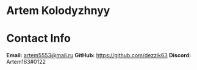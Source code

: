 # Artem Kolodyzhnyy
# Contact Info
**Email:** artem5553@mail.ru
**GitHub:** https://github.com/dezzik63
**Discord:** Artem163#0122